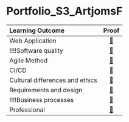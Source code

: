 # Portfolio_S3_ArtjomsF

| Learning Outcome | Proof |
|:-----------------|:-----:|
|Web Application| [🔗](https://github.com/Otrigos/Portfolio_S3_ArtjomsF/blob/main/proof/Web%20application.md)
|!!!!Software quality| [🔗]()
|Agile Method| [🔗](https://github.com/Otrigos/Portfolio_S3_ArtjomsF/blob/main/proof/agile_method.md)
|CI/CD| [🔗](https://github.com/Otrigos/Portfolio_S3_ArtjomsF/blob/main/proof/CI-CD.md)
|Cultural differences and ethics| [🔗](https://github.com/Otrigos/Portfolio_S3_ArtjomsF/blob/main/proof/cultural-differences-and-ethics.md)
|Requirements and design| [🔗](https://github.com/Otrigos/Portfolio_S3_ArtjomsF/blob/main/proof/requirements-and-design.md)
|!!!!Business processes| [🔗]()
|Professional| [🔗](https://github.com/Otrigos/Portfolio_S3_ArtjomsF/blob/main/proof/Proffesional.md)

